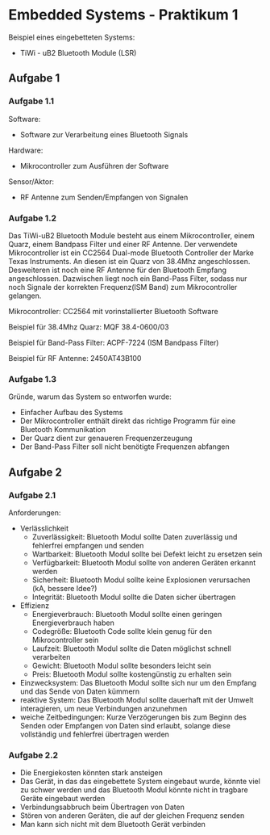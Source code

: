 # Embedded Systems - Praktikum 1

Beispiel eines eingebetteten Systems:

- TiWi - uB2 Bluetooth Module (LSR)

## Aufgabe 1

### Aufgabe 1.1

Software:

- Software zur Verarbeitung eines Bluetooth Signals

Hardware:

- Mikrocontroller zum Ausführen der Software

Sensor/Aktor:

- RF Antenne zum Senden/Empfangen von Signalen

### Aufgabe 1.2

Das TiWi-uB2 Bluetooth Module besteht aus einem Mikrocontroller, einem Quarz, einem Bandpass Filter und einer RF Antenne. Der verwendete Mikrocontroller ist ein CC2564 Dual-mode Bluetooth Controller der Marke Texas Instruments. An diesen ist ein Quarz von 38.4Mhz angeschlossen. Desweiteren ist noch eine RF Antenne für den Bluetooth Empfang angeschlossen. Dazwischen liegt noch ein Band-Pass Filter, sodass nur noch Signale der korrekten Frequenz(ISM Band) zum Mikrocontroller gelangen.

Mikrocontroller: CC2564 mit vorinstallierter Bluetooth Software

Beispiel für 38.4Mhz Quarz: MQF 38.4-0600/03

Beispiel für Band-Pass Filter: ACPF-7224 (ISM Bandpass Filter)

Beispiel für RF Antenne: 2450AT43B100

### Aufgabe 1.3

Gründe, warum das System so entworfen wurde:

- Einfacher Aufbau des Systems
- Der Mikrocontroller enthält direkt das richtige Programm für eine Bluetooth Kommunikation
- Der Quarz dient zur genaueren Frequenzerzeugung
- Der Band-Pass Filter soll nicht benötigte Frequenzen abfangen



## Aufgabe 2

### Aufgabe 2.1

Anforderungen:

- Verlässlichkeit
  - Zuverlässigkeit: Bluetooth Modul sollte Daten zuverlässig und fehlerfrei empfangen und senden
  - Wartbarkeit: Bluetooth Modul sollte bei Defekt leicht zu ersetzen sein
  - Verfügbarkeit: Bluetooth Modul sollte von anderen Geräten erkannt werden
  - Sicherheit: Bluetooth Modul sollte keine Explosionen verursachen (kA, bessere Idee?)
  - Integrität: Bluetooth Modul sollte die Daten sicher übertragen
- Effizienz
  - Energieverbrauch: Bluetooth Modul sollte einen geringen Energieverbrauch haben
  - Codegröße: Bluetooth Code sollte klein genug für den Mikrocontroller sein
  - Laufzeit: Bluetooth Modul sollte die Daten möglichst schnell verarbeiten
  - Gewicht: Bluetooth Modul sollte besonders leicht sein
  - Preis: Bluetooth Modul sollte kostengünstig zu erhalten sein
- Einzwecksystem: Das Bluetooth Modul sollte sich nur um den Empfang und das Sende von Daten kümmern
- reaktive System: Das Bluetooth Modul sollte dauerhaft mit der Umwelt interagieren, um neue Verbindungen anzunehmen
- weiche Zeitbedingungen: Kurze Verzögerungen bis zum Beginn des Senden oder Empfangen von Daten sind erlaubt, solange diese vollständig und fehlerfrei übertragen werden

### Aufgabe 2.2

- Die Energiekosten könnten stark ansteigen
- Das Gerät, in das das eingebettete System eingebaut wurde, könnte viel zu schwer werden und das Bluetooth Modul könnte nicht in tragbare Geräte eingebaut werden
- Verbindungsabbruch beim Übertragen von Daten
- Stören von anderen Geräten, die auf der gleichen Frequenz senden
- Man kann sich nicht mit dem Bluetooth Gerät verbinden